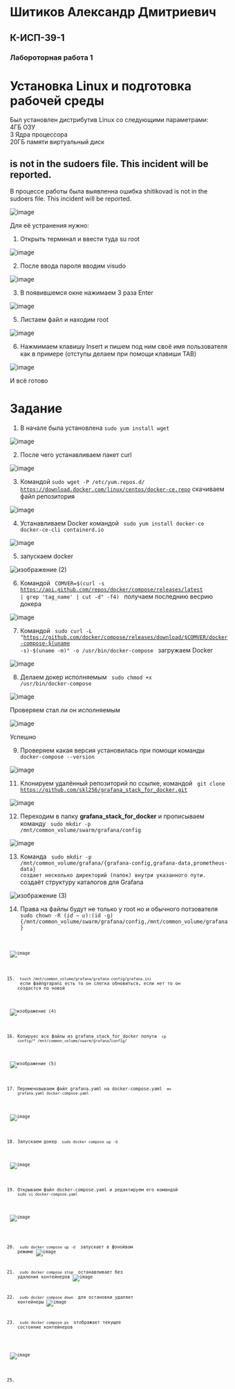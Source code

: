  <h1> Шитиков Александр Дмитриевич </h1>
 <h2> К-ИСП-39-1 </h2> 
 <h3>Лабороторная работа 1</h3> 
     
 <h1> Установка Linux и подготовка рабочей среды </h1> 

Был установлен дистрибутив Linux со следующими параметрами:  
4ГБ ОЗУ  
3 Ядра процессора  
20ГБ памяти виртуальный диск

<h2> is not in the sudoers file. This incident will be reported.</h2>
В процессе работы была выявленна ошибка shitikovad is not in the sudoers file. This incident will
be reported.  

![image](https://github.com/user-attachments/assets/19af23ad-4aa2-47bc-a990-b96315857257)

Для её устранения нужно:    

1) Открыть терминал и ввести туда su root  

![image](https://github.com/user-attachments/assets/6fd4db70-e0a7-4f42-8202-125b9932933b)

2) После ввода пароля вводим visudo  

![image](https://github.com/user-attachments/assets/f5438e07-c903-4367-8721-b368406840a2)


3) В появившемся окне нажимаем 3 раза Enter  

![image](https://github.com/user-attachments/assets/644cb765-2f9f-43cc-af5a-3b81f4931a43)


5) Листаем файл и находим root 

![image](https://github.com/user-attachments/assets/305da484-1310-4f5a-bcbd-903a42eecad1)


6) Нажмимаем клавишу Insert и пишем под ним своё имя пользователя как в примере (отступы делаем при помощи клавиши TAB)

![image](https://github.com/user-attachments/assets/ceb7df46-f910-4263-b746-d83909318503)
   
И всё готово


<h1>Задание</h1>

1. В начале была установлена <code>sudo yum install wget </code>  
   
![image](https://github.com/user-attachments/assets/1e9b133f-5c05-4608-884c-871d5b4f0611)

2. После чего устанавливаем пакет curl

![image](https://github.com/user-attachments/assets/7e277884-f6e8-4efd-834e-0a9dd8435f1a)

3. Командой <code>sudo wget -P /etc/yum.repos.d/ https://download.docker.com/linux/centos/docker-ce.repo</code> скачиваем файл репозитория

![image](https://github.com/user-attachments/assets/6c347c14-8ee4-4a21-9828-825f13f3fe46)

4. Устанавливаем Docker командой <code> sudo yum install docker-ce docker-ce-cli containerd.io </code>  

![image](https://github.com/user-attachments/assets/b200fafa-29be-4ac2-93bd-b3cdc38e2f57)

5. запускаем docker

  ![изображение (2)](https://github.com/user-attachments/assets/9bb61a28-d438-46c4-99c7-bf08235ee38e)


6. Командой <code> COMVER=$(curl -s https://api.github.com/repos/docker/compose/releases/latest | grep 'tag_name' | cut -d\" -f4) </code> получаем последнию весрию докера  

![image](https://github.com/user-attachments/assets/796a9c68-5f58-45a7-8f15-8ae6714d5ee6)

7. Командой <code> sudo curl -L "https://github.com/docker/compose/releases/download/$COMVER/docker-compose-$(uname -s)-$(uname -m)" -o /usr/bin/docker-compose </code> загружаем Docker

![image](https://github.com/user-attachments/assets/b21a17a4-92d8-4b9b-871e-10afcaaef959)

8. Делаем докер исполняемым <code> sudo chmod +x /usr/bin/docker-compose </code>

![image](https://github.com/user-attachments/assets/70d0b4eb-04a3-44b0-8228-7d128f83b61f)

Проверяем стал ли он исполняемым 

![image](https://github.com/user-attachments/assets/2844f8da-ab40-4224-9544-5ffe3c2a2a8a)

Успешно

9. Проверяем какая версия установилась при помощи команды <code> docker-compose --version </code>

![image](https://github.com/user-attachments/assets/f2e24714-b0a6-478d-b346-d41a6ef7d588)

11. Клонируем удалённый репозиторий по ссылке, командой <code> git clone https://github.com/skl256/grafana_stack_for_docker.git </code>

![image](https://github.com/user-attachments/assets/4c579fc1-7ec5-4417-96ee-aa2b0d10d441)


12. Переходим в папку **grafana_stack_for_docker** и прописываем команду <code> sudo mkdir -p /mnt/common_volume/swarm/grafana/config </code>

![image](https://github.com/user-attachments/assets/b41a5d6e-be82-49a2-9664-f6a35db9ab85)

13. Команда <code> sudo mkdir -p /mnt/common_volume/grafana/{grafana-config,grafana-data,prometheus-data} создает несколько директорий (папок) внутри указанного пути.
 </code> создаёт структуру каталогов для Grafana 

 ![изображение (3)](https://github.com/user-attachments/assets/6993c152-92e7-4551-b13c-9989c6d1ebc0)

 14. Права на файлы будут не только у root но и обычного потзователя <code> sudo chown -R $(id -u):$(id -g) {/mnt/common_volume/swarm/grafana/config,/mnt/common_volume/grafana} <code> 

![image](https://github.com/user-attachments/assets/fce7dba6-5102-4b75-bfcd-d8105b45679d)

15. <code> touch /mnt/common_volume/grafana/grafana-config/grafana.ini  </code> если файлgrapani есть то он слегка обновиться, если нет то он создастся по новой

![изображение (4)](https://github.com/user-attachments/assets/1f89e7f4-717f-4ef4-a247-9e5e0c079c71)

16. Копируес все файлы из grafana_stack_for_docker попути  <code> cp config/* /mnt/common_volume/swarm/grafana/config/  </code>

![изображение (5)](https://github.com/user-attachments/assets/4715bebc-3127-4232-a8b0-c7dc87f41318)

17. Переменовываем файл grafana.yaml на docker-compose.yaml <code> mv grafana.yaml docker-compose.yaml </code>

![image](https://github.com/user-attachments/assets/43baf602-faf5-4b81-a339-369450ce79d2)

18. Запускаем докер <code> sudo docker compose up -d </code>

![image](https://github.com/user-attachments/assets/3d642c34-8403-42d2-a1b9-73a6f9f8badc)

19. Открываем файл docker-compose.yaml и редактируем его командой <code> sudo vi docker-compose.yaml </code>

![image](https://github.com/user-attachments/assets/2055ef14-7b00-458f-abfe-110361a9c38c)

20. <code> sudo docker compose up -d </code> запускает в фонойвом режиме 
![image](https://github.com/user-attachments/assets/f4961eeb-3a32-4016-a005-6e2c9f8e4c92)

21. <code> sudo docker compose stop </code> останавливает без удаления контейнеров
![image](https://github.com/user-attachments/assets/b113db53-861f-4137-9fbf-1a32bc78fc36)

    
23. <code> sudo docker compose down </code> для остановки удаляет контейнеры
![image](https://github.com/user-attachments/assets/94f722a1-5b6e-4598-94ec-ddf8d080ac0f)

24. <code> sudo docker compose ps </code> отображает текущее состояние контейнеров

![image](https://github.com/user-attachments/assets/c9b26f9b-e261-4f75-ac49-8a8ab0bbf6c4)

25. 




